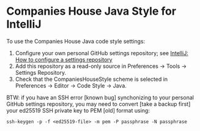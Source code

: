 # Companies House Java Style for IntelliJ

To use the Companies House Java code style settings:

1) Configure your own personal GitHub settings repository; see [IntelliJ: How to configure a settings repository](https://www.jetbrains.com/help/idea/sharing-your-ide-settings.html#settings-repository)
2) Add this repository as a read-only source in Preferences → Tools → Settings Repository.
3) Check that the CompaniesHouseStyle scheme is selected in Preferences -> Editor -> Code Style -> Java.

BTW: if you have an SSH error [known bug] synchonizing to your personal GitHub settings repository, you may need to convert [take a backup first] your 
ed25519 SSH private key to PEM [old] format using:

`ssh-keygen -p -f <ed25519-file> -m pem -P passphrase -N passphrase`
